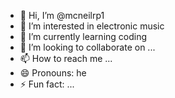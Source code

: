 - 👋 Hi, I’m @mcneilrp1
- 👀 I’m interested in electronic music
- 🌱 I’m currently learning coding
- 💞️ I’m looking to collaborate on ...
- 📫 How to reach me ...
- 😄 Pronouns: he
- ⚡ Fun fact: ...

<!---
mcneilrp1/mcneilrp1 is a ✨ special ✨ repository because its `README.md` (this file) appears on your GitHub profile.
You can click the Preview link to take a look at your changes.
--->
